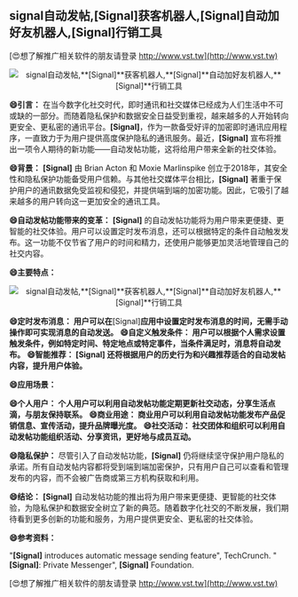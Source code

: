 ## **signal自动发帖,**[Signal]**获客机器人,**[Signal]**自动加好友机器人,**[Signal]**行销工具**

[😍想了解推广相关软件的朋友请登录 http://www.vst.tw](http://www.vst.tw)

 <center><img src="https://vst.tw/MP4/tuiguang/png/4.png" alt="signal自动发帖,**[Signal]**获客机器人,**[Signal]**自动加好友机器人,**[Signal]**行销工具"></center>

**😄引言：**
在当今数字化社交时代，即时通讯和社交媒体已经成为人们生活中不可或缺的一部分。而随着隐私保护和数据安全日益受到重视，越来越多的人开始转向更安全、更私密的通讯平台。**[Signal]**，作为一款备受好评的加密即时通讯应用程序，一直致力于为用户提供高度保护隐私的通讯服务。最近，**[Signal]** 宣布将推出一项令人期待的新功能——自动发帖功能，这将给用户带来全新的社交体验。

**😄背景：**
**[Signal]** 由 Brian Acton 和 Moxie Marlinspike 创立于2018年，其安全性和隐私保护功能备受用户信赖。与其他社交媒体平台相比，**[Signal]** 著重于保护用户的通讯数据免受监视和侵犯，并提供端到端的加密功能。因此，它吸引了越来越多的用户转向这一更加安全的通讯工具。

**😄自动发帖功能带来的变革：**
**[Signal]** 的自动发帖功能将为用户带来更便捷、更智能的社交体验。用户可以设置定时发布消息，还可以根据特定的条件自动触发发布。这一功能不仅节省了用户的时间和精力，还使用户能够更加灵活地管理自己的社交内容。

**😄主要特点：**

 <center><img src="https://vst.tw/MP4/tuiguang/png/4.png" alt="signal自动发帖,**[Signal]**获客机器人,**[Signal]**自动加好友机器人,**[Signal]**行销工具"></center>

**😄定时发布消息： 用户可以在**[Signal]**应用中设置定时发布消息的时间，无需手动操作即可实现消息的自动发送。**
**😄自定义触发条件： 用户可以根据个人需求设置触发条件，例如特定时间、特定地点或特定事件，当条件满足时，消息将自动发布。**
**😄智能推荐： **[Signal]** 还将根据用户的历史行为和兴趣推荐适合的自动发帖内容，提升用户体验。**

**😄应用场景：**

**😄个人用户： 个人用户可以利用自动发帖功能定期更新社交动态，分享生活点滴，与朋友保持联系。**
**😄商业用途： 商业用户可以利用自动发帖功能发布产品促销信息、宣传活动，提升品牌曝光度。**
**😄社交活动： 社交团体和组织可以利用自动发帖功能组织活动、分享资讯，更好地与成员互动。**

**😄隐私保护：**
尽管引入了自动发帖功能，**[Signal]** 仍将继续坚守保护用户隐私的承诺。所有自动发帖内容都将受到端到端加密保护，只有用户自己可以查看和管理发布的内容，而不会被广告商或第三方机构获取和利用。

**😄结论：**
**[Signal]** 自动发帖功能的推出将为用户带来更便捷、更智能的社交体验，为隐私保护和数据安全树立了新的典范。随着数字化社交的不断发展，我们期待看到更多创新的功能和服务，为用户提供更安全、更私密的社交体验。

**😄参考资料：**

"**[Signal]** introduces automatic message sending feature", TechCrunch.
"**[Signal]**: Private Messenger", **[Signal]** Foundation.

[😍想了解推广相关软件的朋友请登录 http://www.vst.tw](http://www.vst.tw)



